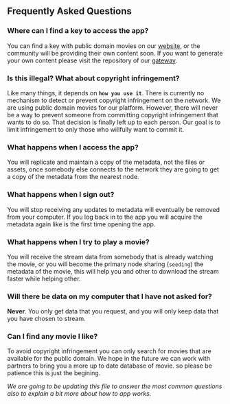 ## Frequently Asked Questions

### Where can I find a key to access the app?
You can find a key with public domain movies on our [website](http://watchitapp.site), or the community will be providing their own content soon.
If you want to generate your own content please visit the repository of our [gateway](https://github.com/ZorrillosDev/watchit-gateway).

### Is this illegal? What about copyright infringement?

Like many things, it depends on **`how you use it`**.
There is currently no mechanism to detect or prevent copyright infringement on the network. 
We are using public domain movies for our platform. 
However, there will never be a way to prevent someone from committing copyright infringement that wants to do so. 
That decision is finally left up to each person. Our goal is to limit infringement to only those who willfully want to commit it.

### What happens when I access the app?

You will replicate and maintain a copy of the metadata, not the files or assets, once somebody else connects to the network 
they are going to get a copy of the metadata from the nearest node.

### What happens when I sign out?

You will stop receiving any updates to  metadata will eventually be removed from your computer. 
If you log back in to the app you will acquire the metadata again like is the first time opening the app.

### What happens when I try to play a movie?


You will receive the stream data from somebody that is already watching the movie, 
or you will become the primary node sharing (`seeding`) the metadata of the movie, this will help you and other 
to download the stream faster while helping other.

### Will there be data on my computer that I have not asked for?

**Never**. You only get data that you request, and you will only keep data that you have chosen to stream.

### Can I find any movie I like?

To avoid copyright infringement you can only search for movies that are available for the public domain.
 We hope in the future we can work with partners to bring you a more up to date database of movie. so please be patience 
 this is just the begining.

*We are going to be updating this file to answer the most common questions also to explain a bit more about how to app works.*
